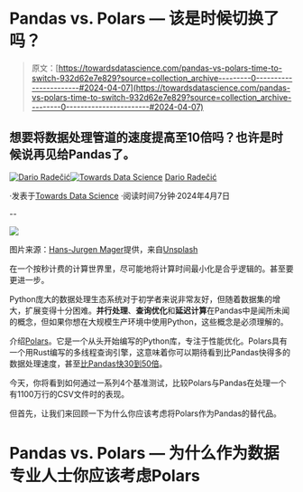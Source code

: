 # Pandas vs. Polars — 该是时候切换了吗？

> 原文：[https://towardsdatascience.com/pandas-vs-polars-time-to-switch-932d62e7e829?source=collection_archive---------0-----------------------#2024-04-07](https://towardsdatascience.com/pandas-vs-polars-time-to-switch-932d62e7e829?source=collection_archive---------0-----------------------#2024-04-07)

## 想要将数据处理管道的速度提高至10倍吗？也许是时候说再见给Pandas了。

[](https://medium.com/@radecicdario?source=post_page---byline--932d62e7e829--------------------------------)[![Dario Radečić](../Images/41882a3b30bab9da43d66a59f1df366b.png)](https://medium.com/@radecicdario?source=post_page---byline--932d62e7e829--------------------------------)[](https://towardsdatascience.com/?source=post_page---byline--932d62e7e829--------------------------------)[![Towards Data Science](../Images/a6ff2676ffcc0c7aad8aaf1d79379785.png)](https://towardsdatascience.com/?source=post_page---byline--932d62e7e829--------------------------------) [Dario Radečić](https://medium.com/@radecicdario?source=post_page---byline--932d62e7e829--------------------------------)

·发表于[Towards Data Science](https://towardsdatascience.com/?source=post_page---byline--932d62e7e829--------------------------------) ·阅读时间7分钟·2024年4月7日

--

![](../Images/af0f664cff90facab29561f0bb822acf.png)

图片来源：[Hans-Jurgen Mager](https://unsplash.com/@hansjurgen007?utm_source=medium&utm_medium=referral)提供，来自[Unsplash](https://unsplash.com/?utm_source=medium&utm_medium=referral)

在一个按秒计费的计算世界里，尽可能地将计算时间最小化是合乎逻辑的。甚至要更进一步。

Python庞大的数据处理生态系统对于初学者来说非常友好，但随着数据集的增大，扩展变得十分困难。**并行处理**、**查询优化**和**延迟计算**在Pandas中是闻所未闻的概念，但如果你想在大规模生产环境中使用Python，这些概念是必须理解的。

介绍[Polars](https://pola.rs/)。它是一个从头开始编写的Python库，专注于性能优化。Polars具有一个用Rust编写的多线程查询引擎，这意味着你可以期待看到比Pandas快得多的数据处理速度，甚至[比Pandas快30到50倍](https://github.com/pola-rs/tpch)。

今天，你将看到如何通过一系列4个基准测试，比较Polars与Pandas在处理一个有1100万行的CSV文件时的表现。

但首先，让我们来回顾一下为什么你应该考虑将Polars作为Pandas的替代品。

# Pandas vs. Polars — 为什么作为数据专业人士你应该考虑Polars
